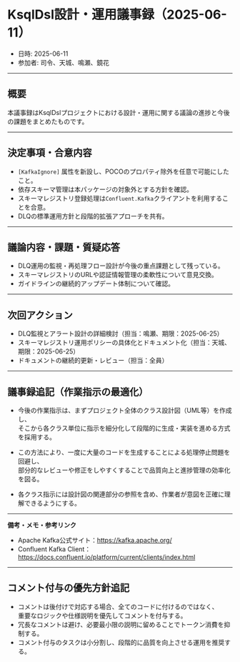 # KsqlDsl設計・運用議事録（2025-06-11）

- 日時: 2025-06-11  
- 参加者: 司令、天城、鳴瀬、鏡花

---

## 概要

本議事録はKsqlDslプロジェクトにおける設計・運用に関する議論の進捗と今後の課題をまとめたものです。  

---

## 決定事項・合意内容

- `[KafkaIgnore]` 属性を新設し、POCOのプロパティ除外を任意で可能にしたこと。  
- 依存スキーマ管理は本パッケージの対象外とする方針を確認。  
- スキーマレジストリ登録処理は`Confluent.Kafka`クライアントを利用することを合意。  
- DLQの標準運用方針と段階的拡張アプローチを共有。  

---

## 議論内容・課題・質疑応答

- DLQ運用の監視・再処理フロー設計が今後の重点課題として残っている。  
- スキーマレジストリのURLや認証情報管理の柔軟性について意見交換。  
- ガイドラインの継続的アップデート体制について確認。  

---

## 次回アクション

- DLQ監視とアラート設計の詳細検討（担当：鳴瀬、期限：2025-06-25）  
- スキーマレジストリ運用ポリシーの具体化とドキュメント化（担当：天城、期限：2025-06-25）  
- ドキュメントの継続的更新・レビュー（担当：全員）  

---

## 議事録追記（作業指示の最適化）

- 今後の作業指示は、まずプロジェクト全体のクラス設計図（UML等）を作成し、  
  そこから各クラス単位に指示を細分化して段階的に生成・実装を進める方式を採用する。  

- この方法により、一度に大量のコードを生成することによる処理停止問題を回避し、  
  部分的なレビューや修正をしやすくすることで品質向上と進捗管理の効率化を図る。  

- 各クラス指示には設計図の関連部分の参照を含め、作業者が意図を正確に理解できるようにする。

---

**備考・メモ・参考リンク**

- Apache Kafka公式サイト：https://kafka.apache.org/  
- Confluent Kafka Client：https://docs.confluent.io/platform/current/clients/index.html  


---

## コメント付与の優先方針追記

- コメントは後付けで対応する場合、全てのコードに付けるのではなく、  
  重要なロジックや仕様説明を優先してコメントを付与する。  
- 冗長なコメントは避け、必要最小限の説明に留めることでトークン消費を抑制する。  
- コメント付与のタスクは小分割し、段階的に品質を向上させる運用を推奨する。
